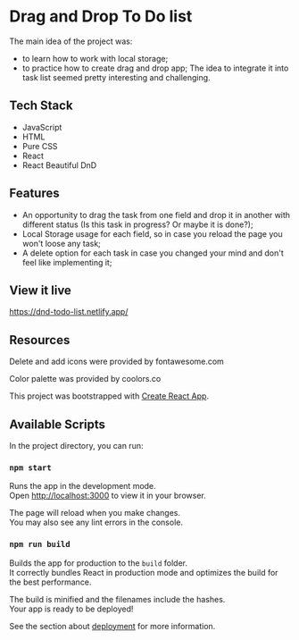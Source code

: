 # Drag and Drop To Do list

The main idea of the project was:
* to learn how to work with local storage;
* to practice how to create drag and drop app;
The idea to integrate it into task list seemed pretty interesting and challenging.

## Tech Stack
* JavaScript
* HTML
* Pure CSS
* React
* React Beautiful DnD

## Features
* An opportunity to drag the task from one field and drop it in another with different status (Is this task in progress? Or maybe it is done?);
* Local Storage usage for each field, so in case you reload the page you won't loose any task;
* A delete option for each task in case you changed your mind and don't feel like implementing it;

## View it live

https://dnd-todo-list.netlify.app/

## Resources
Delete and add icons were provided by fontawesome.com

Color palette was provided by coolors.co


This project was bootstrapped with [Create React App](https://github.com/facebook/create-react-app).

## Available Scripts

In the project directory, you can run:

### `npm start`

Runs the app in the development mode.\
Open [http://localhost:3000](http://localhost:3000) to view it in your browser.

The page will reload when you make changes.\
You may also see any lint errors in the console.

### `npm run build`

Builds the app for production to the `build` folder.\
It correctly bundles React in production mode and optimizes the build for the best performance.

The build is minified and the filenames include the hashes.\
Your app is ready to be deployed!

See the section about [deployment](https://facebook.github.io/create-react-app/docs/deployment) for more information.
